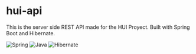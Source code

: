 # hui-api
This is the server side REST API made for the HUI Proyect. Built with Spring Boot and Hibernate.

![Spring](https://img.shields.io/badge/spring-%236DB33F.svg?style=for-the-badge&logo=spring&logoColor=white)
![Java](https://img.shields.io/badge/java-%23ED8B00.svg?style=for-the-badge&logo=java&logoColor=white)
![Hibernate](https://img.shields.io/badge/hibernate-blue.svg?style=for-the-badge&logo=hibernate&logoColor=white)